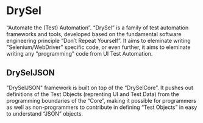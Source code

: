 # DrySel
“Automate the (Test) Automation”. “DrySel” is a family of test automation frameworks and tools, developed based on the fundamental software engineering principle “Don’t Repeat Yourself”. It aims to eleminate writing "Selenium/WebDriver" specific code, or even further, it aims to eleminate writing any "programming" code from UI Test Automation. 

## DrySelJSON
"DrySelJSON" framework is built on top of the “DrySelCore”. It pushes out definitions of the Test Objects (reprenting UI and Test Data) from the programming boundaries of the “Core”, making it possible for programmers as well as non-programmers to contribute in defining “Test Objects” in easy to understand “JSON” objects.
